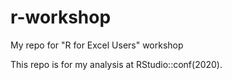 # r-workshop
My repo for "R for Excel Users" workshop

This repo is for my analysis at RStudio::conf(2020).